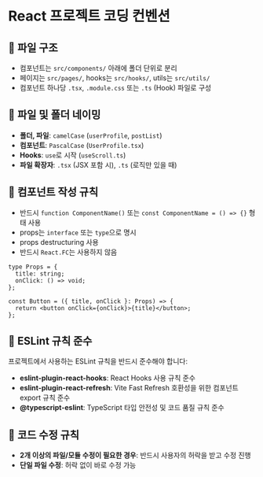 # React 프로젝트 코딩 컨벤션

## 🧱 파일 구조

- 컴포넌트는 `src/components/` 아래에 폴더 단위로 분리
- 페이지는 `src/pages/`, hooks는 `src/hooks/`, utils는 `src/utils/`
- 컴포넌트 하나당 `.tsx`, `.module.css` 또는 `.ts` (Hook) 파일로 구성

## 📛 파일 및 폴더 네이밍

- **폴더, 파일**: `camelCase` (`userProfile`, `postList`)
- **컴포넌트**: `PascalCase` (`UserProfile.tsx`)
- **Hooks**: `use`로 시작 (`useScroll.ts`)
- **파일 확장자**: `.tsx` (JSX 포함 시), `.ts` (로직만 있을 때)

## 🧩 컴포넌트 작성 규칙

- 반드시 `function ComponentName()` 또는 `const ComponentName = () => {}` 형태 사용
- props는 `interface` 또는 `type`으로 명시
- props destructuring 사용
- 반드시 `React.FC`는 사용하지 않음

```tsx
type Props = {
  title: string;
  onClick: () => void;
};

const Button = ({ title, onClick }: Props) => {
  return <button onClick={onClick}>{title}</button>;
};
```

## 🔧 ESLint 규칙 준수

프로젝트에서 사용하는 ESLint 규칙을 반드시 준수해야 합니다:

- **eslint-plugin-react-hooks**: React Hooks 사용 규칙 준수
- **eslint-plugin-react-refresh**: Vite Fast Refresh 호환성을 위한 컴포넌트 export 규칙 준수
- **@typescript-eslint**: TypeScript 타입 안전성 및 코드 품질 규칙 준수

## 🚨 코드 수정 규칙

- **2개 이상의 파일/모듈 수정이 필요한 경우**: 반드시 사용자의 허락을 받고 수정 진행
- **단일 파일 수정**: 허락 없이 바로 수정 가능
